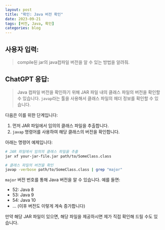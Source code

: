 ```yaml
---
layout: post
title: "확인: Java 버전 확인"
date: 2023-09-21
tags: [버전, Java, 확인]
categories: blog
---
```


## 사용자 입력:
> compile된 jar의 java컴파일 버전을 알 수 있는 방법을 알려줘.

## ChatGPT 응답:
> Java 컴파일 버전을 확인하기 위해 JAR 파일 내의 클래스 파일의 버전을 확인할 수 있습니다. `javap`라는 툴을 사용해서 클래스 파일의 헤더 정보를 확인할 수 있습니다.

다음은 이를 위한 단계입니다:

1. 먼저 JAR 파일에서 임의의 클래스 파일을 추출합니다.
2. `javap` 명령어를 사용하여 해당 클래스의 버전을 확인합니다.

아래는 명령어 예제입니다:

```bash
# JAR 파일에서 임의의 클래스 파일을 추출
jar xf your-jar-file.jar path/to/SomeClass.class

# 클래스 파일의 버전을 확인
javap -verbose path/to/SomeClass.class | grep "major"
```

`major` 버전 번호를 통해 Java 버전을 알 수 있습니다. 예를 들면:

- 52: Java 8
- 53: Java 9
- 54: Java 10
- ... (이후 버전도 이렇게 계속 증가합니다)

만약 해당 JAR 파일이 있으면, 해당 파일을 제공하시면 제가 직접 확인해 드릴 수도 있습니다.

